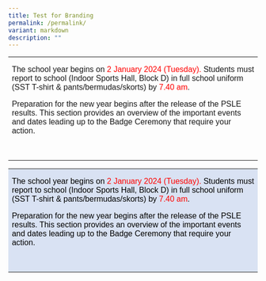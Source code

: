 ```yaml
---
title: Test for Branding
permalink: /permalink/
variant: markdown
description: ""
---
```

<table style="border-collapse:collapse;border:none;mso-yfti-tbllook:1184;mso-padding-alt:
 0cm 5.4pt 0cm 5.4pt;mso-border-insideh:none;mso-border-insidev:none" cellpadding="0" cellspacing="0" border="0" class="MsoTableGrid"><tbody><tr style="mso-yfti-irow:0;mso-yfti-firstrow:yes;mso-yfti-lastrow:yes"><td style="width:450.8pt;padding:0cm 5.4pt 0cm 5.4pt" valign="top" width="601"><p class="MsoNormal"><span style="font-family:&quot;Arial&quot;,sans-serif">The school year begins on <span style="color:red">2 January 2024 (Tuesday). </span>Students must report to school (Indoor Sports Hall, Block D) in full school uniform (SST T-shirt &amp; pants/bermudas/skorts) by <span style="color:red">7.40 am</span>.</span></p><p class="MsoNormal"><span style="font-family:&quot;Arial&quot;,sans-serif">Preparation for the new year begins after the release of the PSLE results. This section provides an overview of the important events and dates leading up to the Badge Ceremony that require your action.</span></p><p class="MsoNormal"><span style="font-family:Prototype">&nbsp;</span></p></td></tr></tbody></table>
 
       
<table style="background:#D9E2F3;mso-background-themecolor:accent1;mso-background-themetint:
 51;border-collapse:collapse;border:none;mso-yfti-tbllook:1184;mso-padding-alt:
 0cm 5.4pt 0cm 5.4pt;mso-border-insideh:none;mso-border-insidev:none" cellpadding="0" cellspacing="0" border="0" class="MsoTableGrid"><tbody><tr style="mso-yfti-irow:0;mso-yfti-firstrow:yes;mso-yfti-lastrow:yes"><td style="width:450.8pt;padding:0cm 5.4pt 0cm 5.4pt" valign="top" width="601"><p class="MsoNormal"><span style="font-family:&quot;Arial&quot;,sans-serif;color:black;
  mso-color-alt:windowtext">The school year begins on </span><span style="font-family:&quot;Arial&quot;,sans-serif;color:red">2 January 2024 (Tuesday). </span><span style="font-family:&quot;Arial&quot;,sans-serif;color:black;mso-color-alt:windowtext">Students must report to school (Indoor Sports Hall, Block D) in full school uniform (SST T-shirt &amp; pants/bermudas/skorts) by </span><span style="font-family:
  &quot;Arial&quot;,sans-serif;color:red">7.40 am</span><span style="font-family:&quot;Arial&quot;,sans-serif;
  color:black;mso-color-alt:windowtext">.</span><span style="font-family:&quot;Arial&quot;,sans-serif"></span></p><p class="MsoNormal"><span style="font-family:&quot;Arial&quot;,sans-serif;color:black;
  mso-color-alt:windowtext">Preparation for the new year begins after the release of the PSLE results. This section provides an overview of the important events and dates leading up to the Badge Ceremony that require your action.</span><span style="font-family:&quot;Arial&quot;,sans-serif"></span></p><p class="MsoNormal"><span style="font-family:Prototype">&nbsp;</span></p></td></tr></tbody></table>